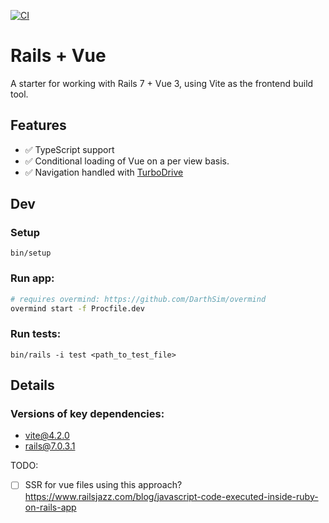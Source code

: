 [![CI](https://github.com/joekrump/rails-turbo-vue/actions/workflows/rubyonrails.yml/badge.svg)](https://github.com/joekrump/rails-turbo-vue/actions/workflows/rubyonrails.yml)

# Rails + Vue

A starter for working with Rails 7 + Vue 3, using Vite as the frontend build tool.

## Features

- ✅ TypeScript support
- ✅ Conditional loading of Vue on a per view basis.
- ✅ Navigation handled with [TurboDrive](https://turbo.hotwired.dev/handbook/drive)

## Dev

### Setup
```
bin/setup
```

### Run app:
```bash
# requires overmind: https://github.com/DarthSim/overmind
overmind start -f Procfile.dev
```

### Run tests:
```
bin/rails -i test <path_to_test_file>
```

## Details

### Versions of key dependencies:

- vite@4.2.0
- rails@7.0.3.1

TODO:
- [ ] SSR for vue files using this approach? https://www.railsjazz.com/blog/javascript-code-executed-inside-ruby-on-rails-app
